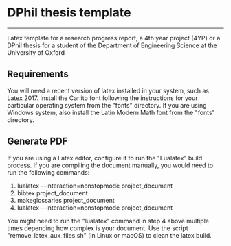 # DPhil thesis template
--------------------------

Latex template for a research progress report, a 4th year project (4YP) or a DPhil thesis for a student of the Department of Engineering Science at the University of Oxford

Requirements
--

You will need a recent version of latex installed in your system, such as Latex 2017. Install the Carlito font following the instructions for your particular operating system from the "fonts" directory. If you are using Windows system, also install the Latin Modern Math font from the "fonts" directory.

Generate PDF
--

If you are using a Latex editor, configure it to run the "Lualatex" build process. If you are compiling the document manually, you would need to run the following commands:

1. lualatex  --interaction=nonstopmode project_document
2. bibtex project_document
3. makeglossaries project_document
4. lualatex  --interaction=nonstopmode project_document


You might need to run the "lualatex" command in step 4 above multiple times depending how complex is your document. Use the script "remove_latex_aux_files.sh" (in Linux or macOS) to clean the latex build.
